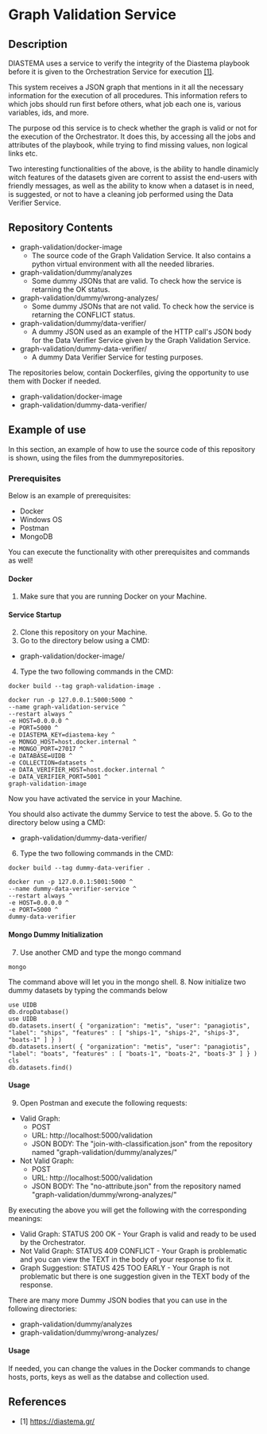 # Graph Validation Service

## Description
DIASTEMA uses a service to verify the integrity of the Diastema playbook before it is given to the Orchestration Service for execution [[1]](https://github.com/DIASTEMA-UPRC/graph-validation-service/blob/main/README.md#references).

This system receives a JSON graph that mentions in it all the necessary information for the execution of all procedures. This information refers to which jobs should run first before others, what job each one is, various variables, ids, and more.

The purpose od this service is to check whether the graph is valid or not for the execution of the Orchestrator. It does this, by accessing all the jobs and attributes of the playbook, while trying to find missing values, non logical links etc.

Two interesting functionalities of the above, is the ability to handle dinamicly witch features of the datasets given are corrent to assist the end-users with friendly messages, as well as the ability to know when a dataset is in need, is suggested, or not to have a cleaning job performed using the Data Verifier Service.

## Repository Contents
- graph-validation/docker-image
  - The source code of the Graph Validation Service. It also contains a python virtual environment with all the needed libraries.
- graph-validation/dummy/analyzes
  - Some dummy JSONs that are valid. To check how the service is retarning the OK status.
- graph-validation/dummy/wrong-analyzes/
  - Some dummy JSONs that are not valid. To check how the service is retarning the CONFLICT status.
- graph-validation/dummy/data-verifier/
  - A dummy JSON used as an example of the HTTP call's JSON body for the Data Verifier Service given by the Graph Validation Service.
- graph-validation/dummy-data-verifier/
  - A dummy Data Verifier Service for testing purposes.

The repositories below, contain Dockerfiles, giving the opportunity to use them with Docker if needed.
- graph-validation/docker-image
- graph-validation/dummy-data-verifier/

## Example of use
In this section, an example of how to use the source code of this repository is shown, using the files from the dummyrepositories.

### Prerequisites
Below is an example of prerequisites:
- Docker
- Windows OS
- Postman
- MongoDB

You can execute the functionality with other prerequisites and commands as well!

#### Docker
1. Make sure that you are running Docker on your Machine.

#### Service Startup
2. Clone this repository on your Machine.
3. Go to the directory below using a CMD:
- graph-validation/docker-image/
4. Type the two following commands in the CMD:
```
docker build --tag graph-validation-image .
```
```
docker run -p 127.0.0.1:5000:5000 ^
--name graph-validation-service ^
--restart always ^
-e HOST=0.0.0.0 ^
-e PORT=5000 ^
-e DIASTEMA_KEY=diastema-key ^
-e MONGO_HOST=host.docker.internal ^
-e MONGO_PORT=27017 ^
-e DATABASE=UIDB ^
-e COLLECTION=datasets ^
-e DATA_VERIFIER_HOST=host.docker.internal ^
-e DATA_VERIFIER_PORT=5001 ^
graph-validation-image
```
Now you have activated the service in your Machine.

You should also activate the dummy Service to test the above.
5. Go to the directory below using a CMD:
- graph-validation/dummy-data-verifier/
6. Type the two following commands in the CMD:
```
docker build --tag dummy-data-verifier .
```
```
docker run -p 127.0.0.1:5001:5000 ^
--name dummy-data-verifier-service ^
--restart always ^
-e HOST=0.0.0.0 ^
-e PORT=5000 ^
dummy-data-verifier
```
#### Mongo Dummy Initialization
7. Use another CMD and type the mongo command
```
mongo
```
The command above will let you in the mongo shell.
8. Now initialize two dummy datasets by typing the commands below
```
use UIDB
db.dropDatabase()
use UIDB
db.datasets.insert( { "organization": "metis", "user": "panagiotis", "label": "ships", "features" : [ "ships-1", "ships-2", "ships-3", "boats-1" ] } )
db.datasets.insert( { "organization": "metis", "user": "panagiotis", "label": "boats", "features" : [ "boats-1", "boats-2", "boats-3" ] } )
cls
db.datasets.find()

```

#### Usage
9. Open Postman and execute the following requests:
- Valid Graph:
   - POST
   - URL: http://localhost:5000/validation
   - JSON BODY: The "join-with-classification.json" from the repository named "graph-validation/dummy/analyzes/"
- Not Valid Graph:
   - POST
   - URL: http://localhost:5000/validation
   - JSON BODY: The "no-attribute.json" from the repository named "graph-validation/dummy/wrong-analyzes/"

By executing the above you will get the following with the corresponding meanings:
- Valid Graph: STATUS 200 OK - Your Graph is valid and ready to be used by the Orchestrator.
- Not Valid Graph: STATUS 409 CONFLICT - Your Graph is problematic and you can view the TEXT in the body of your response to fix it.
- Graph Suggestion: STATUS 425 TOO EARLY - Your Graph is not problematic but there is one suggestion given in the TEXT body of the response.

There are many more Dummy JSON bodies that you can use in the following directories:
- graph-validation/dummy/analyzes
- graph-validation/dummy/wrong-analyzes/

#### Usage
If needed, you can change the values in the Docker commands to change hosts, ports, keys as well as the databse and collection used.

## References
- [1] https://diastema.gr/
